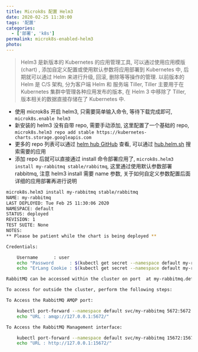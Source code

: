 ```yaml
---
title: Microk8s 配置 Helm3
date: 2020-02-25 11:30:00
tags: '配置'
categories:
  - ['部署', 'k8s']
permalink: microk8s-enabled-helm3
photo:
---
```


> Helm3 是新版本的 Kubernetes 的应用管理工具, 可以通过使用应用模版 (chart) , 添加自定义配置或使用默认参数将应用部署到 Kubernetes 中, 后期就可以通过 Helm 来进行升级, 回滚, 删除等等操作的管理.
> 以前版本的 Helm 是 C/S 架构, 分为客户端 Helm 和 服务端 Tiller, Tiller 主要用于在 Kubernetes 集群中管理各种应用发布的版本, 在 Helm 3 中移除了 Tiller, 版本相关的数据直接存储在了 Kubernetes 中.

- 使用 microk8s 开启 helm3, 只需要简单输入命令, 等待下载完成即可, `microk8s.enable helm3`
- 新安装的 helm3 没有自带 repo, 需要手动添加, 这里配置了一个基础的 repo, `microk8s.helm3 repo add stable https://kubernetes-charts.storage.googleapis.com`
- 更多的 repo 列表可以通过 [helm hub GitHub](https://github.com/helm/hub/blob/master/config/repo-values.yaml) 查看, 可以通过 [hub.helm.sh](https://hub.helm.sh/) 搜索需要的应用
- 添加 repo 后就可以直接通过 install 命令部署应用了, `microk8s.helm3 install my-rabbitmq stable/rabbitmq`, 这里通过使用默认参数部署 rabbitmq, 注意 helm3 install 需要 name 参数, 关于如何自定义参数配置后面详细的应用部署再进行说明

<!-- more -->

```sh
microk8s.helm3 install my-rabbitmq stable/rabbitmq
NAME: my-rabbitmq
LAST DEPLOYED: Tue Feb 25 11:30:06 2020
NAMESPACE: default
STATUS: deployed
REVISION: 1
TEST SUITE: None
NOTES:
** Please be patient while the chart is being deployed **

Credentials:

    Username      : user
    echo "Password      : $(kubectl get secret --namespace default my-rabbitmq -o jsonpath="{.data.rabbitmq-password}" | base64 --decode)"
    echo "ErLang Cookie : $(kubectl get secret --namespace default my-rabbitmq -o jsonpath="{.data.rabbitmq-erlang-cookie}" | base64 --decode)"

RabbitMQ can be accessed within the cluster on port  at my-rabbitmq.default.svc.cluster.local

To access for outside the cluster, perform the following steps:

To Access the RabbitMQ AMQP port:

    kubectl port-forward --namespace default svc/my-rabbitmq 5672:5672
    echo "URL : amqp://127.0.0.1:5672/"

To Access the RabbitMQ Management interface:

    kubectl port-forward --namespace default svc/my-rabbitmq 15672:15672
    echo "URL : http://127.0.0.1:15672/"
```

